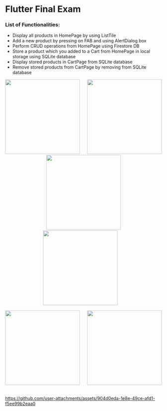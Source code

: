 # Flutter Final Exam 

### List of Functionalities:
- Display all products in HomePage by using ListTile
- Add a new product by pressing on FAB and using AlertDialog box
- Perform CRUD operations from HomePage using Firestore DB
- Store a product which you added to a Cart from HomePage in local storage using SQLite database
- Display stored products in CartPage from SQLite database
- Remove stored products from CartPage by removing from SQLite database

<p align='center'>
  <img src='https://github.com/user-attachments/assets/0325215f-b713-4848-b159-4d2dede6fb25' width=240> &nbsp;&nbsp;&nbsp;&nbsp;
  <img src='https://github.com/user-attachments/assets/46f2789d-8653-4beb-9969-51148c326a6e' width=240> &nbsp;&nbsp;&nbsp;&nbsp;
  <img src='https://github.com/user-attachments/assets/a063a877-b7d5-4cf5-bd02-f0eb4904b3f0' width=240> &nbsp;&nbsp;&nbsp;&nbsp;
  <img src='https://github.com/user-attachments/assets/c7b22f6b-58cc-4072-b6f9-eb4570e5c4fa' width=240> &nbsp;&nbsp;&nbsp;&nbsp;
</p>

<img src='https://github.com/user-attachments/assets/c05f7fd8-fc1f-40d2-b1f5-849cfcd38676' width=240> &nbsp;&nbsp;&nbsp;&nbsp;
<img src='https://github.com/user-attachments/assets/f689abc2-6e0b-43ae-8be0-d4f4bcc0d32a' width=240> &nbsp;&nbsp;&nbsp;&nbsp;

https://github.com/user-attachments/assets/904d0eda-1e8e-49ce-afd1-f5ee99b2eaa0

